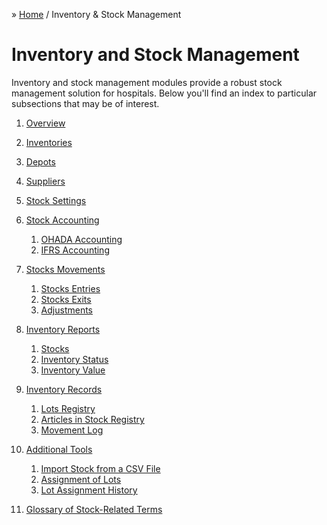 &raquo; [Home](../index.md) / Inventory & Stock Management

# Inventory and Stock Management

Inventory and stock management modules provide a robust stock management solution for
hospitals.  Below you'll find an index to particular subsections that may be of interest.

1. [Overview](./overview.md)

2. [Inventories](./inventory.md)

3. [Depots](./depot.md)

4. [Suppliers](./supplier.md)

5. [Stock Settings](./stock.settings.md)

6. [Stock Accounting](./accounting/index.md)
    1. [OHADA Accounting](./accounting/ohada.md)
    2. [IFRS Accounting](./accounting/ifrs.md)

7. [Stocks Movements](./movement.md)
    1. [Stocks Entries](./movement.entry.md)
    2. [Stocks Exits](./movement.exit.md)
    3. [Adjustments](./movement.adjustment.md)

8. [Inventory Reports]()
    1. [Stocks]()
    2. [Inventory Status]()
    3. [Inventory Value]()

9. [Inventory Records]()
    1. [Lots Registry]()
    2. [Articles in Stock Registry]()
    3. [Movement Log]()

10. [Additional Tools]()
    1. [Import Stock from a CSV File]()
    2. [Assignment of Lots]()
    2. [Lot Assignment History]()

11. [Glossary of Stock-Related Terms](./glossary.md)
